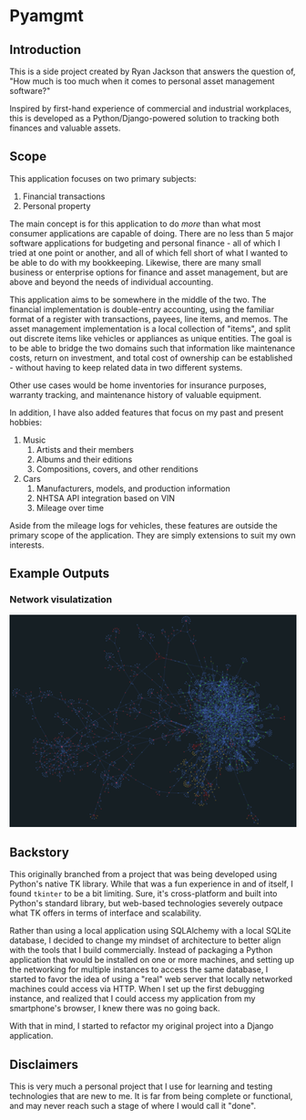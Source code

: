 # Pyamgmt

## Introduction

This is a side project created by Ryan Jackson that answers the question of, "How much is too much when it comes to personal asset management software?"

Inspired by first-hand experience of commercial and industrial workplaces, this is developed as a Python/Django-powered solution to tracking both finances and valuable assets.

## Scope

This application focuses on two primary subjects:

1. Financial transactions
2. Personal property

The main concept is for this application to do *more* than what most consumer applications are capable of doing. There are no less than 5 major software applications for budgeting and personal finance - all of which I tried at one point or another, and all of which fell short of what I wanted to be able to do with my bookkeeping. Likewise, there are many small business or enterprise options for finance and asset management, but are above and beyond the needs of individual accounting.

This application aims to be somewhere in the middle of the two. The financial implementation is double-entry accounting, using the familiar format of a register with transactions, payees, line items, and memos. The asset management implementation is a local collection of "items", and split out discrete items like vehicles or appliances as unique entities. The goal is to be able to bridge the two domains such that information like maintenance costs, return on investment, and total cost of ownership can be established - without having to keep related data in two different systems.

Other use cases would be home inventories for insurance purposes, warranty tracking, and maintenance history of valuable equipment.

In addition, I have also added features that focus on my past and present hobbies:

1. Music
   1. Artists and their members
   2. Albums and their editions
   3. Compositions, covers, and other renditions
2. Cars
   1. Manufacturers, models, and production information
   2. NHTSA API integration based on VIN
   3. Mileage over time

Aside from the mileage logs for vehicles, these features are outside the primary scope of the application. They are simply extensions to suit my own interests.

## Example Outputs

### Network visulatization

![Rendering of connected records, 2024-01-09](app/static/film-games-music--2024-01-09--001.png)

## Backstory

This originally branched from a project that was being developed using Python's native TK library. While that was a fun experience in and of itself, I found `tkinter` to be a bit limiting. Sure, it's cross-platform and built into Python's standard library, but web-based technologies severely outpace what TK offers in terms of interface and scalability.

Rather than using a local application using SQLAlchemy with a local SQLite database, I decided to change my mindset of architecture to better align with the tools that I build commercially. Instead of packaging a Python application that would be installed on one or more machines, and setting up the networking for multiple instances to access the same database, I started to favor the idea of using a "real" web server that locally networked machines could access via HTTP. When I set up the first debugging instance, and realized that I could access my application from my smartphone's browser, I knew there was no going back.

With that in mind, I started to refactor my original project into a Django application.

## Disclaimers

This is very much a personal project that I use for learning and testing technologies that are new to me. It is far from being complete or functional, and may never reach such a stage of where I would call it "done".
